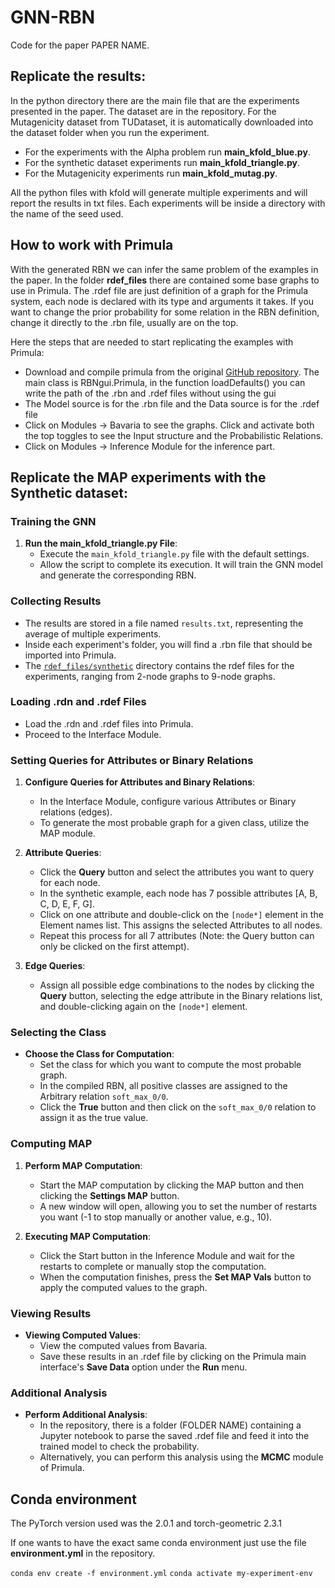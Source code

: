 # GNN-RBN
Code for the paper PAPER NAME.

## Replicate the results:
In the python directory there are the main file that are the experiments presented in the paper. The dataset are in the repository. For the Mutagenicity dataset from TUDataset, it is automatically downloaded into the dataset folder when you run the experiment.
- For the experiments with the Alpha problem run **main_kfold_blue.py**. 
- For the synthetic dataset experiments run **main_kfold_triangle.py**. 
- For the Mutagenicity experiments run **main_kfold_mutag.py**.


All the python files with kfold will generate multiple experiments and will report the results in txt files. Each experiments will be inside a directory with the name of the seed used.

## How to work with Primula
With the generated RBN we can infer the same problem of the examples in the paper. In the folder **rdef_files** there are contained some base graphs to use in Primula. The .rdef file are just definition of a graph for the Primula system, each node is declared with its type and arguments it takes. If you want to change the prior probability for some relation in the RBN definition, change it directly to the .rbn file, usually are on the top.

Here the steps that are needed to start replicating the examples with Primula:
- Download and compile primula from the original [GitHub repository](https://github.com/manfred-jaeger-aalborg/primula3). The main class is RBNgui.Primula, in the function loadDefaults() you can write the path of the .rbn and .rdef files without using the gui
- The Model source is for the .rbn file and the Data source is for the .rdef file
- Click on Modules -> Bavaria to see the graphs. Click and activate both the top toggles to see the Input structure and the Probabilistic Relations.
- Click on Modules -> Inference Module for the inference part.
  
## Replicate the MAP experiments with the Synthetic dataset:

### Training the GNN

1. **Run the main_kfold_triangle.py File**:
   - Execute the `main_kfold_triangle.py` file with the default settings.
   - Allow the script to complete its execution. It will train the GNN model and generate the corresponding RBN.

### Collecting Results

- The results are stored in a file named `results.txt`, representing the average of multiple experiments.
- Inside each experiment's folder, you will find a .rbn file that should be imported into Primula.
- The [`rdef_files/synthetic`](https://github.com/raffaelepojer/RBN-GNN/tree/main/rdef_files/synthetic) directory contains the rdef files for the experiments, ranging from 2-node graphs to 9-node graphs.

### Loading .rdn and .rdef Files

- Load the .rdn and .rdef files into Primula.
- Proceed to the Interface Module.

### Setting Queries for Attributes or Binary Relations

1. **Configure Queries for Attributes and Binary Relations**:
   - In the Interface Module, configure various Attributes or Binary relations (edges).
   - To generate the most probable graph for a given class, utilize the MAP module.
   
2. **Attribute Queries**:
   - Click the **Query** button and select the attributes you want to query for each node.
   - In the synthetic example, each node has 7 possible attributes [A, B, C, D, E, F, G].
   - Click on one attribute and double-click on the `[node*]` element in the Element names list. This assigns the selected Attributes to all nodes.
   - Repeat this process for all 7 attributes (Note: the Query button can only be clicked on the first attempt).
   
3. **Edge Queries**:
   - Assign all possible edge combinations to the nodes by clicking the **Query** button, selecting the edge attribute in the Binary relations list, and double-clicking again on the `[node*]` element.

### Selecting the Class

- **Choose the Class for Computation**:
   - Set the class for which you want to compute the most probable graph.
   - In the compiled RBN, all positive classes are assigned to the Arbitrary relation `soft_max_0/0`.
   - Click the **True** button and then click on the `soft_max_0/0` relation to assign it as the true value.

### Computing MAP

1. **Perform MAP Computation**:
   - Start the MAP computation by clicking the MAP button and then clicking the **Settings MAP** button.
   - A new window will open, allowing you to set the number of restarts you want (-1 to stop manually or another value, e.g., 10).
   
2. **Executing MAP Computation**:
   - Click the Start button in the Inference Module and wait for the restarts to complete or manually stop the computation.
   - When the computation finishes, press the **Set MAP Vals** button to apply the computed values to the graph.

### Viewing Results

- **Viewing Computed Values**:
   - View the computed values from Bavaria.
   - Save these results in an .rdef file by clicking on the Primula main interface's **Save Data** option under the **Run** menu.

### Additional Analysis

- **Perform Additional Analysis**:
   - In the repository, there is a folder (FOLDER NAME) containing a Jupyter notebook to parse the saved .rdef file and feed it into the trained model to check the probability.
   - Alternatively, you can perform this analysis using the **MCMC** module of Primula.


## Conda environment
The PyTorch version used was the 2.0.1 and torch-geometric 2.3.1

If one wants to have the exact same conda environment just use the file **environment.yml** in the repository.


`conda env create -f environment.yml`
`conda activate my-experiment-env`